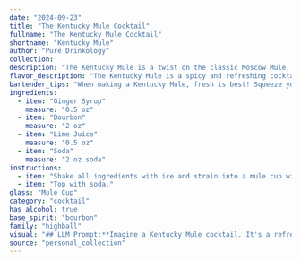 ```yaml
---
date: "2024-09-23"
title: "The Kentucky Mule Cocktail"
fullname: "The Kentucky Mule Cocktail"
shortname: "Kentucky Mule"
author: "Pure Drinkology"
collection:
description: "The Kentucky Mule is a twist on the classic Moscow Mule, belonging to the **Mule family**.  This bourbon-based variation likely originated in the American South, combining the refreshing ginger and lime notes of the Mule with the robust flavor of Kentucky bourbon. "
flavor_description: "The Kentucky Mule is a spicy and refreshing cocktail. The sweetness of the ginger syrup balances the robust notes of bourbon, while the lime juice adds a bright acidity. The soda provides a light and bubbly texture, making it a perfect drink for warm weather or after a long day. The overall flavor profile is bold and complex, with a delightful kick from the ginger. "
bartender_tips: "When making a Kentucky Mule, fresh is best! Squeeze your limes right before mixing.  A good ginger syrup is key – homemade is ideal, but a quality bottled option will do.  Don't over-shake, as it'll make the drink too frothy.  Use a copper mug if you have one, it chills faster and enhances the flavors. Finally, top with a splash of soda, not a full pour, for a lighter and more refreshing finish. "
ingredients:
  - item: "Ginger Syrup"
    measure: "0.5 oz"
  - item: "Bourbon"
    measure: "2 oz"
  - item: "Lime Juice"
    measure: "0.5 oz"
  - item: "Soda"
    measure: "2 oz soda"
instructions:
  - item: "Shake all ingredients with ice and strain into a mule cup with crushed ice."
  - item: "Top with soda."
glass: "Mule Cup"
category: "cocktail"
has_alcohol: true
base_spirit: "bourbon"
family: "highball"
visual: "## LLM Prompt:**Imagine a Kentucky Mule cocktail. It's a refreshing mix of ginger syrup, bourbon, lime juice, and soda. Describe its appearance in detail. Consider:*** **Color:** What shades of yellow, amber, or brown are present? How does the ice affect the color?* **Clarity:** Is it crystal clear, slightly cloudy, or heavily frosted with ice?* **Texture:** How does the soda's fizz interact with the other ingredients? What about the ice?* **Garnish:** What kind of garnish might be used? How does it affect the overall presentation?* **Glassware:** What type of glass is it served in? How does the glass shape enhance its appearance? **Example:**The Kentucky Mule gleams in a copper mug, its amber hue tinged with a subtle green from the lime juice. The ice cubes, frosted and melting, create a cloudy halo around the drink. A delicate layer of foam crowns the surface, a testament to the bubbly soda. A sprig of fresh mint, nestled on the rim, adds a verdant touch and a tantalizing aroma to the already inviting scene. "
source: "personal_collection"
---
```


